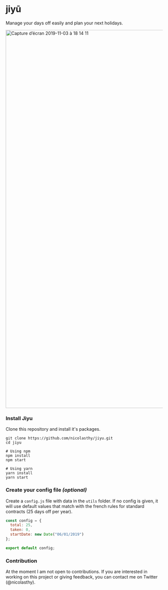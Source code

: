 <p style="text-align: center;">
  <h1>jiyū</h1>
</p>

Manage your days off easily and plan your next holidays.

<img width="1215" alt="Capture d’écran 2019-11-03 à 18 14 11" src="https://user-images.githubusercontent.com/4039090/68089109-df1ecb00-fe65-11e9-98c6-9db5fb4fc755.png">


### Install Jiyu

Clone this repository and install it's packages.

```shell
git clone https://github.com/nicolasthy/jiyu.git
cd jiyu

# Using npm
npm install
npm start

# Using yarn
yarn install
yarn start
```

### Create your config file _(optional)_

Create a `config.js` file with data in the `utils` folder.
If no config is given, it will use default values that match with the french rules for standard contracts (25 days off per year).

```javascript
const config = {
  total: 25,
  taken: 0,
  startDate: new Date("06/01/2019")
};

export default config;
```

### Contribution

At the moment I am not open to contributions.
If you are interested in working on this project or giving feedback, you can contact me on Twitter (@nicolasthy).
